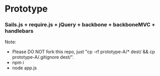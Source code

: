 # Prototype
### Sails.js + require.js + jQuery + backbone + backboneMVC + handlebars

Note:
* Please DO NOT fork this repo, just "cp -rf prototype-A/* dest/ && cp prototype-A/.gitignore dest/".
* npm i
* node app.js
